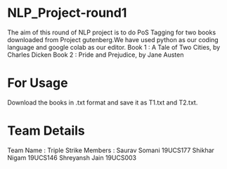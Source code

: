 # NLP_Project-round1
The aim of this round of NLP project is to do PoS Tagging for two books downloaded from Project gutenberg.We have used python as our coding language and google colab as our editor.
Book 1 : A Tale of Two Cities, by Charles Dicken
Book 2 : Pride and Prejudice, by Jane Austen

# For Usage
Download the books in .txt format and save it as T1.txt and T2.txt.

# Team Details
Team Name : Triple Strike
Members : Saurav Somani 19UCS177
          Shikhar Nigam 19UCS146
          Shreyansh Jain 19UCS003
